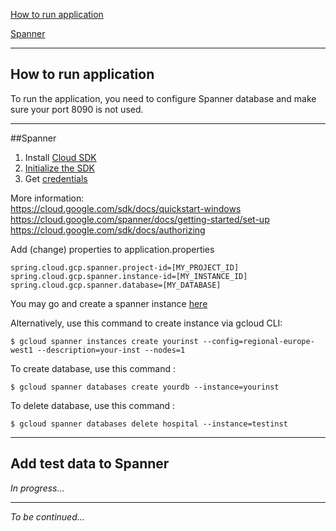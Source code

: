 [How to run application](#how-to-run-application)

[Spanner](#spanner)

***
## How to run application
To run the application, you need to configure Spanner database and make sure your port 8090 is not used.

***

##Spanner


1. Install [Cloud SDK](https://cloud.google.com/sdk/docs#install_the_latest_cloud_tools_version_cloudsdk_current_version)
2. [Initialize the SDK](https://cloud.google.com/sdk/docs/quickstart-windows#initialize_the_sdk)
3. Get [credentials](https://cloud.google.com/docs/authentication/getting-started)

More information:  
https://cloud.google.com/sdk/docs/quickstart-windows
https://cloud.google.com/spanner/docs/getting-started/set-up  
https://cloud.google.com/sdk/docs/authorizing

Add (change) properties to application.properties
```
spring.cloud.gcp.spanner.project-id=[MY_PROJECT_ID]
spring.cloud.gcp.spanner.instance-id=[MY_INSTANCE_ID]
spring.cloud.gcp.spanner.database=[MY_DATABASE]
```

You may go and create a spanner instance [here](https://console.cloud.google.com/spanner/instances)

Alternatively, use this command to create instance via gcloud CLI:

`$ gcloud spanner instances create yourinst --config=regional-europe-west1 --description=your-inst --nodes=1`

To create database, use this command :

`$ gcloud spanner databases create yourdb --instance=yourinst `

To delete database, use this command :

`$ gcloud spanner databases delete hospital --instance=testinst `
***
## Add test data to Spanner

*In progress...*

***
*To be continued...*
